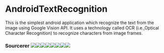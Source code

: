 # AndroidTextRecognition
This is the simplest android application which recognize the text from the image using Google Vision API. It uses a technology called OCR (i.e.,Optical Character Recognition) to recognize characters from image frames.

### Sourcerer [![](https://sourcerer.io/fame/ParthPathak27/ParthPathak27/Text-Detection/images/0)](https://sourcerer.io/fame/ParthPathak27/ParthPathak27/Text-Detection/links/0)[![](https://sourcerer.io/fame/ParthPathak27/ParthPathak27/Text-Detection/images/1)](https://sourcerer.io/fame/ParthPathak27/ParthPathak27/Text-Detection/links/1)[![](https://sourcerer.io/fame/ParthPathak27/ParthPathak27/Text-Detection/images/2)](https://sourcerer.io/fame/ParthPathak27/ParthPathak27/Text-Detection/links/2)[![](https://sourcerer.io/fame/ParthPathak27/ParthPathak27/Text-Detection/images/3)](https://sourcerer.io/fame/ParthPathak27/ParthPathak27/Text-Detection/links/3)[![](https://sourcerer.io/fame/ParthPathak27/ParthPathak27/Text-Detection/images/4)](https://sourcerer.io/fame/ParthPathak27/ParthPathak27/Text-Detection/links/4)[![](https://sourcerer.io/fame/ParthPathak27/ParthPathak27/Text-Detection/images/5)](https://sourcerer.io/fame/ParthPathak27/ParthPathak27/Text-Detection/links/5)[![](https://sourcerer.io/fame/ParthPathak27/ParthPathak27/Text-Detection/images/6)](https://sourcerer.io/fame/ParthPathak27/ParthPathak27/Text-Detection/links/6)[![](https://sourcerer.io/fame/ParthPathak27/ParthPathak27/Text-Detection/images/7)](https://sourcerer.io/fame/ParthPathak27/ParthPathak27/Text-Detection/links/7)

